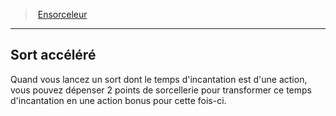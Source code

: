 ﻿---
!Generic
Id: sorcerer_hd.md#sort-accéléré
ParentLink: sorcerer_hd.md#ensorceleur
Name: Sort accéléré
ParentName: Ensorceleur
NameLevel: 2
Attributes: {}
---
> [Ensorceleur](hd_sorcerer.md)

---

## Sort accéléré

Quand vous lancez un sort dont le temps d'incantation est d'une action, vous pouvez dépenser 2 points de sorcellerie pour transformer ce temps d'incantation en une action bonus pour cette fois-ci.

